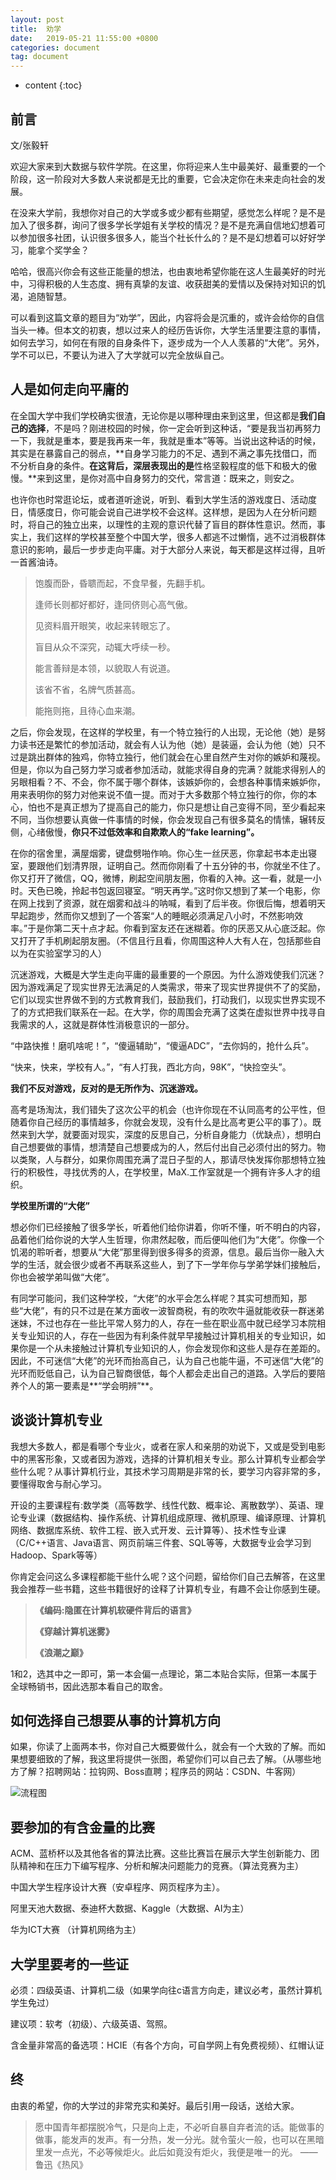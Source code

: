 ```yaml
---
layout: post
title:  劝学
date:   2019-05-21 11:55:00 +0800
categories: document
tag: document
---
```


* content
{:toc}

## 前言

文/张毅轩

欢迎大家来到大数据与软件学院。在这里，你将迎来人生中最美好、最重要的一个阶段，这一阶段对大多数人来说都是无比的重要，它会决定你在未来走向社会的发展。

在没来大学前，我想你对自己的大学或多或少都有些期望，感觉怎么样呢？是不是加入了很多群，询问了很多学长学姐有关学校的情况？是不是充满自信地幻想着可以参加很多社团，认识很多很多人，能当个社长什么的？是不是幻想着可以好好学习，能拿个奖学金？

哈哈，很高兴你会有这些正能量的想法，也由衷地希望你能在这人生最美好的时光中，习得积极的人生态度、拥有真挚的友谊、收获甜美的爱情以及保持对知识的饥渴，追随智慧。

可以看到这篇文章的题目为“劝学”，因此，内容将会是沉重的，或许会给你的自信当头一棒。但本文的初衷，想以过来人的经历告诉你，大学生活里要注意的事情，如何去学习，如何在有限的自身条件下，逐步成为一个人人羡慕的“大佬”。另外，学不可以已，不要认为进入了大学就可以完全放纵自己。

## 人是如何走向平庸的



在全国大学中我们学校确实很渣，无论你是以哪种理由来到这里，但这都是**我们自己的选择**，不是吗？刚进校园的时候，你一定会听到这种话，“要是我当初再努力一下，我就是重本，要是我再来一年，我就是重本”等等。当说出这种话的时候，其实是在暴露自己的弱点，**自身学习能力的不足、遇到不满之事先找借口，而不分析自身的条件。**在这背后，深层表现出的是**性格坚毅程度的低下和极大的傲慢。**来到这里，是你对高中自身努力的交代，常言道：既来之，则安之。

也许你也时常逛论坛，或者道听途说，听到、看到大学生活的游戏度日、活动度日，情感度日，你可能会说自己进学校不会这样。这样想，是因为人在分析问题时，将自己的独立出来，以理性的主观的意识代替了盲目的群体性意识。然而，事实上，我们这样的学校甚至整个中国大学，很多人都逃不过懒惰，逃不过消极群体意识的影响，最后一步步走向平庸。对于大部分人来说，每天都是这样过得，且听一首酱油诗。



> 饱腹而卧，昏聩而起，不食早餐，先翻手机。
>
> 逢师长则都好都好，逢同侪则心高气傲。
>
> 见资料眉开眼笑，收起来转眼忘了。
>
> 盲目从众不深究，动辄大呼续一秒。
>
> 能言善辩是本领，以貌取人有说道。
>
> 该省不省，名牌气质甚高。
>
> 能拖则拖，且待心血来潮。



之后，你会发现，在这样的学校里，有一个特立独行的人出现，无论他（她）是努力读书还是繁忙的参加活动，就会有人认为他（她）是装逼，会认为他（她）只不过是跳出群体的独鸡，你特立独行，他们就会在心里自然产生对你的嫉妒和蔑视。但是，你以为自己努力学习或者参加活动，就能求得自身的完满？就能求得别人的另眼相看？不、不会，你不属于哪个群体，该嫉妒你的，会想各种事情来嫉妒你，用来表明你的努力对他来说不值一提。而对于大多数那个特立独行的你，你的本心，怕也不是真正想为了提高自己的能力，你只是想让自己变得不同，至少看起来不同，当你想要认真做一件事情的时候，你会发现自己有很多莫名的情愫，辗转反侧，心绪傲慢，**你只不过低效率和自欺欺人的“fake learning”。**

在你的宿舍里，满屋烟雾，键盘劈啪作响。你心生一丝厌恶，你拿起书本走出寝室，要跟他们划清界限，证明自己。然而你刚看了十五分钟的书，你就坐不住了。你又打开了微信，QQ，微博，刷起空间朋友圈，你看的入神。这一看，就是一小时。天色已晚，拎起书包返回寝室。“明天再学。”这时你又想到了某一个电影，你在网上找到了资源，就在烟雾和战斗的呐喊，看到了后半夜。你很后悔，想着明天早起跑步，然而你又想到了一个答案“人的睡眠必须满足八小时，不然影响效率。”于是你第二天十点才起。你看到室友还在迷糊着。你的厌恶又从心底泛起。你又打开了手机刷起朋友圈。（不信且行且看，你周围这种人大有人在，包括那些自以为在实验室学习的人）

 

沉迷游戏，大概是大学生走向平庸的最重要的一个原因。为什么游戏使我们沉迷？因为游戏满足了现实世界无法满足的人类需求，带来了现实世界提供不了的奖励，它们以现实世界做不到的方式教育我们，鼓励我们，打动我们，以现实世界实现不了的方式把我们联系在一起。在大学，你的周围会充满了这类在虚拟世界中找寻自我需求的人，这就是群体性消极意识的一部分。

 

“中路快推！磨叽啥呢！”，“傻逼辅助”，“傻逼ADC”，“去你妈的，抢什么兵”。

“快来，快来，学校有人。”，“有人打我，西北方向，98K”，“快捡空头”。

 

**我们不反对游戏，反对的是无所作为、沉迷游戏。**

 

高考是场淘汰，我们错失了这次公平的机会（也许你现在不认同高考的公平性，但随着你自己经历的事情越多，你就会发现，没有什么是比高考更公平的事了）。既然来到大学，就要面对现实，深度的反思自己，分析自身能力（优缺点），想明白自己想要做的事情，想清楚自己想要成为的人，然后付出自己必须付出的努力。物以类聚，人与群分，如果你周围充满了混日子型的人，那请尽快发挥你那想特立独行的积极性，寻找优秀的人，在学校里，MaX.工作室就是一个拥有许多人才的组织。



**学校里所谓的“大佬”**

  

想必你们已经接触了很多学长，听着他们给你讲着，你听不懂，听不明白的内容，品着他们给你说的大学人生哲理，你肃然起敬，而后便叫他们为“大佬”。你像一个饥渴的聆听者，想要从“大佬”那里得到很多得多的资源，信息。最后当你一融入大学的生活，就会很少或者不再联系这些人，到了下一学年你与学弟学妹们接触后，你也会被学弟叫做“大佬”。
  

有同学可能问，我们这种学校，“大佬”的水平会怎么样呢？其实可想而知，那些“大佬”，有的只不过是在某方面收一波智商税，有的吹吹牛逼就能收获一群迷弟迷妹，不过也存在一些比平常人努力的人，存在一些在职业高中就已经学习本院相关专业知识的人，存在一些因为有利条件就早早接触过计算机相关的专业知识，如果你是一个从未接触过计算机专业知识的人，你会发现你和这些人是存在差距的。因此，不可迷信“大佬”的光环而抬高自己，认为自己也能牛逼，不可迷信“大佬”的光环而贬低自己，认为自己智商很低，每个人都会走出自己的道路。入学后的要陪养个人的第一要素是**“学会明辨”**。



## 谈谈计算机专业

 

我想大多数人，都是看哪个专业火，或者在家人和亲朋的劝说下，又或是受到电影中的黑客形象，又或者因为游戏，选择的计算机相关专业。那么计算机专业都会学些什么呢？从事计算机行业，其技术学习周期是非常的长，要学习内容非常的多，要懂得取舍与耐心学习。

    

开设的主要课程有:数学类（高等数学、线性代数、概率论、离散数学）、英语、理论专业课（数据结构、操作系统、计算机组成原理、微机原理、编译原理、计算机网络、数据库系统、软件工程、嵌入式开发、云计算等）、技术性专业课（C/C++语言、Java语言、网页前端三件套、SQL等等，大数据专业会学习到Hadoop、Spark等等）

 

你肯定会问这么多课程都能干些什么呢？这个问题，留给你们自己去解答，在这里我会推荐一些书籍，这些书籍很好的诠释了计算机专业，有趣不会让你感到生硬。



> **《编码:隐匿在计算机软硬件背后的语言》**
>
> **《穿越计算机迷雾》**
>
> **《浪潮之巅》**



1和2，选其中之一即可，第一本会偏一点理论，第二本贴合实际，但第一本属于全球畅销书，因此选那本看自己的取舍。

## 如何选择自己想要从事的计算机方向

 如果，你读了上面两本书，你对自己大概要做什么，就会有一个大致的了解。而如果想要细致的了解，我这里将提供一张图，希望你们可以自己去了解。（从哪些地方了解？招聘网站：拉钩网、Boss直聘；程序员的网站：CSDN、牛客网）

![流程图]()

## 要参加的有含金量的比赛

ACM、蓝桥杯以及其他各省的算法比赛。这些比赛旨在展示大学生创新能力、团队精神和在压力下编写程序、分析和解决问题能力的竞赛。（算法竞赛为主）

中国大学生程序设计大赛（安卓程序、网页程序为主）。

阿里天池大数据、泰迪杯大数据、Kaggle（大数据、AI为主）

华为ICT大赛 （计算机网络为主）

## 大学里要考的一些证 

 必须：四级英语、计算机二级（如果学向往c语言方向走，建议必考，虽然计算机学生免过）

 建议项：软考（初级）、六级英语、驾照。

 含金量非常高的备选项：HCIE（有各个方向，可自学网上有免费视频）、红帽认证

## 终

由衷的希望，你的大学过的非常充实和美好。最后引用一段话，送给大家。

> 愿中国青年都摆脱冷气，只是向上走，不必听自暴自弃者流的话。能做事的做事，能发声的发声。有一分热，发一分光。就令萤火一般，也可以在黑暗里发一点光，不必等候炬火。此后如竟没有炬火，我便是唯一的光。                                                                                                                   ——鲁迅《热风》

